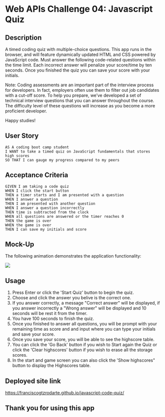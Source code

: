 # Web APIs Challenge 04: Javascript Quiz

## Description

A timed coding quiz with multiple-choice questions. This app runs in the browser, and will feature dynamically updated HTML and CSS powered by JavaScript code.
Must answer the following code-related questions within the time limit. Each incorrect answer will penalize your score/time by ten seconds. Once you finished the quiz you can save your score with your initials.

Note: Coding assessments are an important part of the interview process for developers. In fact, employers often use them to filter out job candidates with a cut-off score. To help you prepare, we’ve developed a set of technical interview questions that you can answer throughout the course. The difficulty level of these questions will increase as you become a more proficient developer.

Happy studies!

## User Story

```
AS A coding boot camp student
I WANT to take a timed quiz on JavaScript fundamentals that stores high scores
SO THAT I can gauge my progress compared to my peers
```

## Acceptance Criteria

```
GIVEN I am taking a code quiz
WHEN I click the start button
THEN a timer starts and I am presented with a question
WHEN I answer a question
THEN I am presented with another question
WHEN I answer a question incorrectly
THEN time is subtracted from the clock
WHEN all questions are answered or the timer reaches 0
THEN the game is over
WHEN the game is over
THEN I can save my initials and score
```

## Mock-Up

The following animation demonstrates the application functionality:

![](/assets/img/javascriptQuiz-Mockup_1.gif)

## Usage

1. Press Enter or click the 'Start Quiz' button to begin the quiz.
2. Choose and click the answer you belive is the correct one.
3. If you answer correctly, a message "Correct answer" will be displayed, if you answer incorrectly a "Wrong answer" will be displayed and 10 seconds will be rest it from the timer.
4. You have 100 seconds to finish the quiz.
5. Once you finished to answer all questions, you will be prompt with your remaining time as score and and input where you can type your initials and save your score.
6. Once you save your score, you will be able to see the highscore table.
7. You can click the 'Go Back' button if you wish to Start again the Quiz or click the 'Clear highscores' button if you wish to erase all the storage scores.
8. In the start and game screen you can also click the 'Show highscores" button to display the Highscores table.

## Deployed site link

https://franciscogtzrodarte.github.io/javascript-code-quiz/

## Thank you for using this app
